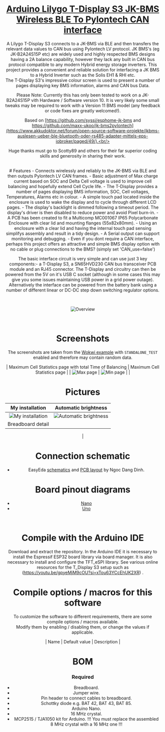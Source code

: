 <div align = center>

# [Arduino Lilygo T-Display S3 JK-BMS Wireless BLE To Pylontech CAN interface]()

A Lilygo T-Display S3 connects to a JK-BMS via BLE and then transfers the relevant data values to CAN bus using Pylontech LV protocol. JK BMS's (eg JK-B2A24S15P etc) are widely used and highly respected BMS designs having a 2A balance capability, however they lack any built in CAN bus protocol compatible to any modern Hybrid energy storage inverters. This project provides a convenient and reliable solution for interfacing a JK BMS to a Hybrid Inverter such as the Solis EH1 & RHI etc.<br/>
The T-Display S3's impressive colour screen is used to present a number of pages displaying key BMS information, alarms and CAN bus Data.<br/> 

Please Note:  Currently this has only been tested to work on a JK-B2A24S15P vith Hardware / Software version 10. It is very likely some small tweaks may be required to work with a Version 11 BMS model (any feedback or code fixes are greatly welcomed!).  <br/>

Based on [https://github.com/syssi/esphome-jk-bms and https://github.com/maxx-ukoo/jk-bms2pylontech](https://www.akkudoktor.net/forum/open-source-software-projekte/jkbms-auslesen-ueber-ble-bluetooth-oder-rs485-adapter-mittels-eps-iobroker/paged/49/).<br/>

Huge thanks must go to Scotty89 and others for their far superior coding skills and generosity in sharing their work.<br/>

<br/>
# Features
- Connects wirelessly and reliably to the JK-BMS via BLE and then outputs Pylontech LV CAN frames.
- Basic adjustment of Max charge current based on SOC and Delta Cell voltage is used to improve cell balancing and hopefully extend Cell Cycle life.
- The T-Display provides a number of pages displaying BMS information, SOC, Cell voltages, Temperatures, Alarms etc in colour.
- A simple touch pad located inside the enclosure is used to wake the display and to cycle through different LCD pages.
- The display's backlight is dimmed following a timeout period. The display's driver is then disabled to reduce power and avoid Pixel burn-in.
- A PCB has been created to fit a Multicomp MC001067 IP65 Polycarbonate Enclosure with clear lid and mounting flanges (55x82x80mm).
- Using an enclosure with a clear lid and having the internal touch pad sensing simplifys assembly and result in a tidy design.
- A Serial output can support monitoring and debugging.
- Even if you dont require a CAN interface, perhaps this project offers an attractive and simple BMS display option with no cable or plug connections to the BMS? 
  (simply set 'CAN_use=false')

The basic interface circuit is very simple and can use just 3 key components:- a T-Display S3, a SN65HVD230 CAN bus transceiver PCB module and an RJ45 connector.
The T-Display and circuitry can then be powered from the 5V on it's USB C socket (although in some cases this may give you some issues maintaining USB power in a grid power outage). Alternatively the interface can be powered from the battery bank using a number of different linear or DC-DC step down switching regulator options. 

<br/>

![Overview](https://github.com/SteveintheIoW/T-Display-S3-JK-BMS-BLE-to-Solis-CAN-Pylontech/blob/main/Photos_Media/PCB%20in%20Enclosure.jpg)

<br/>

# Screenshots
 The screenshots are taken from the [Wokwi example](https://wokwi.com/projects/371657348012321793) with `STANDALONE_TEST` enabled and therefore may contain random data.


| Maximum Cell Statistics page with total Time of Balancing | Maximum Cell Statistics page |
| ![Max page](https://github.com/SteveintheIoW/T-Display-S3-JK-BMS-BLE-to-Solis-CAN-Pylontech/blob/main/Photos_Media/Main%20Screen.jpg) | ![Min page](https://github.com/SteveintheIoW/T-Display-S3-JK-BMS-BLE-to-Solis-CAN-Pylontech/blob/main/Photos_Media/All%20Cell%20Volts%202.jpg)  |
| 
<br/>

# Pictures

| My installation | Automatic brightness |
| :-: | :-: |
| ![My installation](https://github.com/SteveintheIoW/T-Display-S3-JK-BMS-BLE-to-Solis-CAN-Pylontech/blob/main/Photos_Media/Interface%20and%20Solis%20EH1%20System2.jpg) | ![Automatic brightness](https://github.com/ArminJo/JK-BMSToPylontechCAN/blob/main/pictures/AutomaticBrightness.jpg) |
| Breadboard detail |  |
| 
<br/>

# Connection schematic

- EasyEda [schematics](https://easyeda.com/editor#id=0d1a2556b7634c8bbd22e9c0474cd401) and [PCB layout](https://easyeda.com/editor#id=623a04630b8b4449b72bd5462f59e85f) by Ngoc Dang Dinh.

# Board pinout diagrams
- [Nano](https://store.arduino.cc/products/arduino-nano#docs)
- [Uno](https://store.arduino.cc/products/arduino-uno-rev3#docs)
 <br/>

# Compile with the Arduino IDE
Download and extract the repository. In the Arduino IDE it is necessary to install the Espressif ESP32 board library via board manager. 
It is also necessary to install and configure the TFT_eSPI library.  See various online resources for the T_Display S3 setup such as (https://youtu.be/gpyeMjM9cOU?si=xTou63YCcEhUK2XR)
.<br/>


# Compile options / macros for this software
To customize the software to different requirements, there are some compile options / macros available.<br/>
Modify them by enabling / disabling them, or change the values if applicable.

| Name | Default value | Description |
 <br/>

# BOM
### Required
- Breadboard.
- Jumper wire.
- Pin header to connect cables to breadboard.
- Schottky diode e.g. BAT 42, BAT 43, BAT 85.
- Arduino Nano.
- 16 MHz crystal.
- MCP2515 / TJA1050 kit for Arduino. !!! You must replace the assembled 8 MHz crystal with a 16 MHz one !!!

